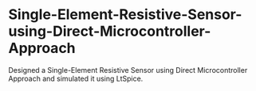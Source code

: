 # Single-Element-Resistive-Sensor-using-Direct-Microcontroller-Approach
 Designed a Single-Element Resistive Sensor using Direct Microcontroller Approach and simulated it using LtSpice.
